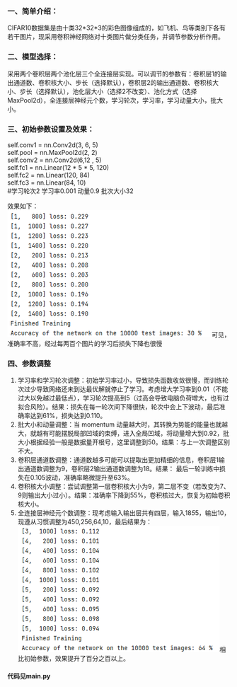 ### 一、简单介绍：
CIFAR10数据集是由十类32\*32*3的彩色图像组成的，如飞机、鸟等类别下各有若干图片，现采用卷积神经网络对十类图片做分类任务，并调节参数分析作用。
### 二、模型选择：
采用两个卷积层两个池化层三个全连接层实现。可以调节的参数有：卷积层1的输出通道数、卷积核大小、步长（选择默认），卷积层2的输出通道数、卷积核大小、步长（选择默认），池化层大小（选择2不改变）、池化方式（选择MaxPool2d），全连接层神经元个数，学习轮次，学习率，学习动量大小，批大小。
### 三、初始参数设置及效果：
self.conv1 = nn.Conv2d(3, 6, 5)  
self.pool = nn.MaxPool2d(2, 2)  
self.conv2 = nn.Conv2d(6,12 , 5)  
self.fc1 = nn.Linear(12 * 5 * 5, 120)  
self.fc2 = nn.Linear(120, 84)  
self.fc3 = nn.Linear(84, 10)  
#学习轮次2 学习率0.001 动量0.9 批次大小32  

效果如下： ![参数调整前效果](https://github.com/ZhouZhongZeWHU/CIFAR10/blob/main/beforeResult.png)
可见，准确率不高，经过每两百个图片的学习后损失下降也很慢
### 四、参数调整
1.	学习率和学习轮次调整：初始学习率过小，导致损失函数收敛很慢，而训练轮次过少导致网络还未到达最优解就停止了学习。考虑增大学习率到0.01（不能过大以免越过最低点），学习轮次提高到5（过高会导致电脑负荷增大，也有过拟合风险）。结果：损失在每一轮次间下降很快，轮次中会上下波动，最后准确率达到61%，损失达到0.110。
2.	批大小和动量调整：当 momentum 动量越大时，其转换为势能的能量也就越大，就越有可能摆脱局部凹域的束缚，进入全局凹域，将动量增大到0.92，批大小根据经验一般是数据量开根号，这里调整到50。结果：与上一次调整区别不大。
3.	卷积层通道数调整：通道数越多可能可以提取出更加精细的信息，卷积层1输出通道数调整为9，卷积层2输出通道数调整为18。结果： 最后一轮训练中损失在0.105波动，准确率略微提升至63%。
4.	卷积核大小调整：尝试调整第一层卷积核大小为9，第二层不变（若改变为7、9则输出大小过小）。结果：准确率下降到55%，卷积核过大，恢复为初始卷积核大小。
5.	全连接层神经元个数调整：现考虑输入输出层共有四层，输入18*5*5，输出10，现遵从习惯调整为450,256,64,10，最后结果为： ![参数调整后效果](https://github.com/ZhouZhongZeWHU/CIFAR10/blob/main/afterResult.png)相比初始参数，效果提升了百分之百以上。

#### 代码见main.py
